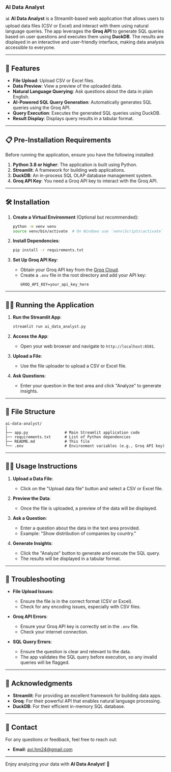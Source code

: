 ### AI Data Analyst 

📊 **AI Data Analyst** is a Streamlit-based web application that allows users to upload data files (CSV or Excel) and interact with them using natural language queries. The app leverages the **Groq API** to generate SQL queries based on user questions and executes them using **DuckDB**. The results are displayed in an interactive and user-friendly interface, making data analysis accessible to everyone.

---

## 🚀 Features

- **File Upload**: Upload CSV or Excel files.
- **Data Preview**: View a preview of the uploaded data.
- **Natural Language Querying**: Ask questions about the data in plain English.
- **AI-Powered SQL Query Generation**: Automatically generates SQL queries using the Groq API.
- **Query Execution**: Executes the generated SQL queries using DuckDB.
- **Result Display**: Displays query results in a tabular format.

---

## 📋 Pre-Installation Requirements

Before running the application, ensure you have the following installed:

1. **Python 3.8 or higher**: The application is built using Python.
2. **Streamlit**: A framework for building web applications.
3. **DuckDB**: An in-process SQL OLAP database management system.
4. **Groq API Key**: You need a Groq API key to interact with the Groq API.

---

## 🛠️ Installation


1. **Create a Virtual Environment** (Optional but recommended):
   ```bash
   python -m venv venv
   source venv/bin/activate  # On Windows use `venv\Scripts\activate`
   ```

2. **Install Dependencies**:
   ```bash
   pip install -r requirements.txt
   ```

3. **Set Up Groq API Key**:
   - Obtain your Groq API key from the [Groq Cloud](https://groq.com/).
   - Create a `.env` file in the root directory and add your API key:
     ```plaintext
     GROQ_API_KEY=your_api_key_here
     ```

---

## 🏃‍♂️ Running the Application

1. **Run the Streamlit App**:
   ```bash
   streamlit run ai_data_analyst.py
   ```

2. **Access the App**:
   - Open your web browser and navigate to `http://localhost:8501`.

3. **Upload a File**:
   - Use the file uploader to upload a CSV or Excel file.

4. **Ask Questions**:
   - Enter your question in the text area and click "Analyze" to generate insights.

---

## 📂 File Structure

```
ai-data-analyst/
│
├── app.py                # Main Streamlit application code
├── requirements.txt      # List of Python dependencies
├── README.md             # This file
└── .env                  # Environment variables (e.g., Groq API key)
```

---

## 🧑‍💻 Usage Instructions

1. **Upload a Data File**:
   - Click on the "Upload data file" button and select a CSV or Excel file.

2. **Preview the Data**:
   - Once the file is uploaded, a preview of the data will be displayed.

3. **Ask a Question**:
   - Enter a question about the data in the text area provided.
   - Example: "Show distribution of companies by country."

4. **Generate Insights**:
   - Click the "Analyze" button to generate and execute the SQL query.
   - The results will be displayed in a tabular format.

---

## 🛑 Troubleshooting

- **File Upload Issues**:
  - Ensure the file is in the correct format (CSV or Excel).
  - Check for any encoding issues, especially with CSV files.

- **Groq API Errors**:
  - Ensure your Groq API key is correctly set in the `.env` file.
  - Check your internet connection.

- **SQL Query Errors**:
  - Ensure the question is clear and relevant to the data.
  - The app validates the SQL query before execution, so any invalid queries will be flagged.

---

## 🙏 Acknowledgments

- **Streamlit**: For providing an excellent framework for building data apps.
- **Groq**: For their powerful API that enables natural language processing.
- **DuckDB**: For their efficient in-memory SQL database.

---

## 📧 Contact

For any questions or feedback, feel free to reach out:

- **Email**: avi.hm24@gmail.com

---

Enjoy analyzing your data with **AI Data Analyst**! 🎉
